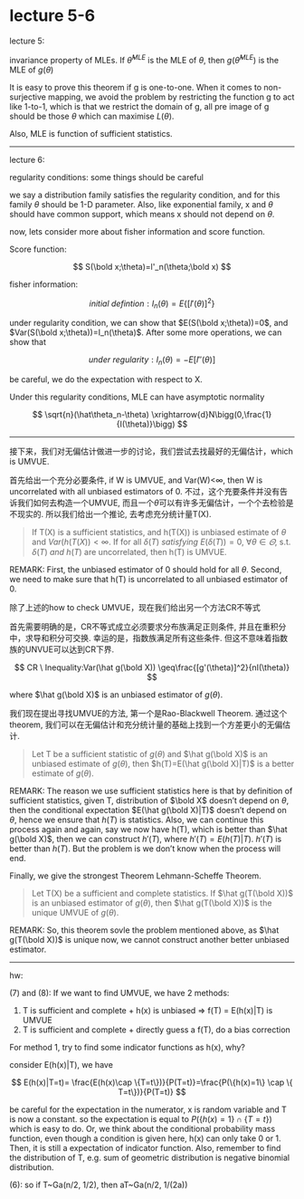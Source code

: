 # lecture 5-6

lecture 5: 

invariance property of MLEs. If $\hat\theta^{MLE}$ is the MLE of $\theta$, then $g(\hat\theta^{MLE})$ is the MLE of $g(\theta)$

It is easy to prove this theorem if g is one-to-one. When it comes to non-surjective mapping, we avoid the problem by restricting the function g to act like 1-to-1, which is that we restrict the domain of g, all pre image of g should be those $\theta$ which can maximise $L(\theta)$.

Also, MLE is function of sufficient statistics.

---

lecture 6:

regularity conditions: some things should be careful

we say a distribution family satisfies the regularity condition, and for this family $\theta$ should be 1-D parameter. Also, like exponential family, x and $\theta$ should have common support, which means x should not depend on $\theta$. 

now, lets consider more about fisher information and score function.

Score function:

$$
S(\bold x;\theta)=l'_n(\theta;\bold x)
$$

fisher information:

$$
initial\ defintion:  I_n(\theta)=E\{[l'(\theta)]^2 \}
$$

under regularity condition, we can show that $E(S(\bold x;\theta))=0$, and $Var(S(\bold x;\theta))=I_n(\theta)$. After some more operations, we can show that 

$$
under  \ regularity:I_n(\theta)=-E[l''(\theta)]
$$

be careful, we do the expectation with respect to X. 

Under this regularity conditions, MLE can have asymptotic normality

$$
\sqrt{n}(\hat\theta_n-\theta) \xrightarrow{d}N\bigg(0,\frac{1}{I(\theta)}\bigg)
$$

---

接下来，我们对无偏估计做进一步的讨论，我们尝试去找最好的无偏估计，which is UMVUE.

首先给出一个充分必要条件, if W is UMVUE, and Var(W)<$\infty$, then W is uncorrelated with all unbiased estimators of 0. 不过，这个充要条件并没有告诉我们如何去构造一个UMVUE, 而且一个$\theta$可以有许多无偏估计，一个个去检验是不现实的. 所以我们给出一个推论, 去考虑充分统计量T(X).

> If T(X) is a sufficient statistics, and h(T(X)) is unbiased estimate of $\theta$ and $Var(h(T(X))<\infty$. If for all $\delta(T)  \ satisfying \ E(\delta(T))=0, \ \forall \theta \in \varTheta$, s.t. $\delta(T) \ and \ h(T)$ are uncorrelated, then h(T) is UMVUE.
> 

REMARK:  First, the unbiased estimator of 0 should hold for all $\theta$. Second, we need to make sure that h(T) is uncorrelated to all unbiased estimator of 0.

除了上述的how to check UMVUE，现在我们给出另一个方法CR不等式

首先需要明确的是，CR不等式成立必须要求分布族满足正则条件, 并且在重积分中，求导和积分可交换. 幸运的是，指数族满足所有这些条件. 但这不意味着指数族的UNVUE可以达到CR下界. 

$$
CR \ Inequality:Var(\hat g(\bold X)) \geq\frac{[g'(\theta)]^2}{nI(\theta)}
$$

where $\hat g(\bold X)$ is an unbiased estimator of $g(\theta)$.

我们现在提出寻找UMVUE的方法, 第一个是Rao-Blackwell Theorem. 通过这个theorem, 我们可以在无偏估计和充分统计量的基础上找到一个方差更小的无偏估计.

> Let T be a sufficient statistic of $g(\theta)$ and $\hat g(\bold X)$ is an unbiased estimate of $g(\theta)$, then $h(T)=E(\hat g(\bold X)|T)$ is a better estimate of $g(\theta)$.
> 

REMARK: The reason we use sufficient statistics here is that by definition of sufficient statistics, given T, distribution of  $\bold X$ doesn’t depend on $\theta$, then  the conditional expectation $E(\hat g(\bold X)|T)$ doesn’t depend on $\theta$, hence we ensure that $h(T)$ is statistics. Also, we can continue this process again and again, say we now have h(T), which is better than $\hat g(\bold X)$, then we can construct $h'(T)$, where $h'(T)=E(h(T)|T)$. $h'(T)$  is better than $h(T)$. But the problem is we don’t know when the process will end.

Finally, we give the strongest Theorem Lehmann-Scheffe Theorem.

> Let T(X) be a sufficient and complete statistics. If $\hat g(T(\bold X))$ is an unbiased estimator of $g(\theta)$, then $\hat g(T(\bold X))$ is the unique UMVUE of $g(\theta)$.
> 

REMARK: So, this theorem sovle the problem mentioned above, as $\hat g(T(\bold X))$ is unique now, we cannot construct another better unbiased estimator. 

---

hw:

(7) and (8):  If we want to find UMVUE, we have 2 methods:

1. T is sufficient and complete + h(x) is unbiased $\Rightarrow$ f(T) = E(h(x)|T) is UMVUE
2. T is sufficient and complete + directly guess a f(T), do a bias correction

For method 1, try to find some indicator functions as h(x), why?

consider  E(h(x)|T), we have 

$$
 E(h(x)|T=t)= \frac{E(h(x)\cap \{T=t\})}{P(T=t)}=\frac{P(\{h(x)=1\} \cap \{ T=t\})}{P(T=t)}
$$

be careful for the expectation in the numerator, x is random variable and T is now a constant. so the expectation is equal to $P(\{h(x)=1\} \cap \{ T=t\})$ which is easy to do. Or, we think about the conditional probability mass function, even though a condition is given here, h(x) can only take 0 or 1. Then, it is still a expectation of indicator function. Also, remember to find the distribution of T, e.g. sum of geometric distribution is negative binomial distribution.

(6): so if T~Ga(n/2, 1/2), then aT~Ga(n/2, 1/(2a))